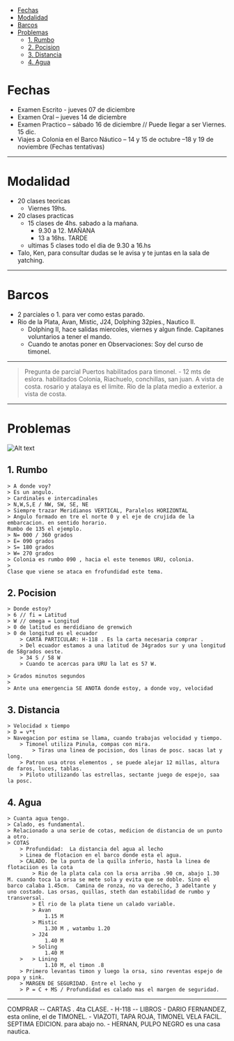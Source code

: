 - [Fechas](#fechas)
- [Modalidad](#modalidad)
- [Barcos](#barcos)
- [Problemas](#problemas)
	- [1. Rumbo](#1-rumbo)
	- [2. Pocision](#2-pocision)
	- [3. Distancia](#3-distancia)
	- [4. Agua](#4-agua)

# Fechas
- Examen Escrito - jueves 07 de diciembre
- Examen Oral – jueves 14 de diciembre
- Examen Practico – sábado 16 de diciembre // Puede llegar a ser Viernes. 15 dic.
- Viajes a Colonia en el Barco Náutico – 14 y 15 de octubre –18 y 19 de noviembre (Fechas tentativas)
---
# Modalidad
- 20 clases teoricas 
	- Viernes 19hs.
- 20 clases practicas
	- 15 clases de 4hs. sabado a la mañana. 
		- 9.30 a 12. MAÑANA 
		- 13 a 16hs. TARDE
	- ultimas 5 clases todo el dia de 9.30 a 16.hs
- Talo, Ken, para consultar dudas se le avisa y te juntas en la sala de yatching.

-----------------

# Barcos
- 2 parciales o 1. para ver como estas parado.
- Rio de la Plata, Avan, Mistic, J24, Dolphing 32pies., Nautico II.
	- Dolphing II, hace salidas miercoles, viernes y algun finde. Capitanes voluntarios a tener el mando.
  	- Cuando te anotas poner en Observaciones: Soy del curso de timonel.

-----------------
> Pregunta de parcial 
> Puertos habilitados para timonel. - 12 mts de eslora. habilitados
> 	Colonia, Riachuelo, conchillas, san juan.
> 	A vista de costa. rosario y atalaya es el limite.
> 	Rio de la plata medio a exterior. a vista de costa.
--------------------
# Problemas


![Alt text](images/pizzaron3.png)

## 1. Rumbo
	> A donde voy?
	> Es un angulo.
	> Cardinales e intercadinales
	> N,W,S,E / NW, SW, SE, NE
	> Siempre trazar Meridianos VERTICAL, Paralelos HORIZONTAL
	> Angulo formado en tre el norte 0 y el eje de crujida de la embarcacion. en sentido horario.
	Rumbo de 135 el ejemplo. 
	> N= 000 / 360 grados
	> E= 090 grados
	> S= 180 grados
	> W= 270 grados
	> Colonia es rumbo 090 , hacia el este tenemos URU, colonia.
	> 
	Clase que viene se ataca en frofundidad este tema.

## 2. Pocision
	> Donde estoy?
	> 6 // fi = Latitud
	> W // omega = Longitud
	> 0 de latitud es merdidiano de grenwich
	> 0 de longitud es el ecuador
		> CARTA PARTICULAR: H-118 . Es la carta necesaria comprar . 
		> Del ecuador estamos a una latitud de 34grados sur y una longitud de 58grados oeste.
		> 34 S / 58 W
		> Cuando te acercas para URU la lat es 57 W.

	> Grados minutos segundos
	> 
	> Ante una emergencia SE ANOTA donde estoy, a donde voy, velocidad

## 3. Distancia
	> Velocidad x tiempo
	> D = v*t
	> Navegacion por estima se llama, cuando trabajas velocidad y tiempo.
		> Timonel utiliza Pinula, compas con mira.
			> Tiras una linea de pocision, dos linas de posc. sacas lat y long.
		> Patron usa otros elementos , se puede alejar 12 millas, altura de faros, luces, tablas.
		> Piloto utilizando las estrellas, sectante juego de espejo, saa la posc.

## 4. Agua
	> Cuanta agua tengo.
	> Calado, es fundamental.
	> Relacionado a una serie de cotas, medicion de distancia de un punto a otro.
	> COTAS
		> Profundidad:  La distancia del agua al lecho 
		> Linea de flotacion en el barco donde esta el agua.
		> CALADO. De la punta de la quilla inferio, hasta la linea de flotaciion es la cota  
			> Rio de la plata cala con la orsa arriba .90 cm, abajo 1.30 M. cuando toca la orsa se mete sola y evita que se doble. Sino el barco calaba 1.45cm.  Camina de ronza, no va derecho, 3 adeltante y uno costado. Las orsas, quillas, steth dan estabilidad de rumbo y transversal. 
			> El rio de la plata tiene un calado variable. 
			> Avan 
				1.15 M
			> Mistic 
				1.30 M , watambu 1.20
			> J24
				1.40 M
			> Soling
				1.40 M
		> 	> Lining
				1.10 M, el timon .8
		> Primero levantas timon y luego la orsa, sino reventas espejo de popa y sink.
		> MARGEN DE SEGURIDAD. Entre el lecho y 
		> P = C + MS / Profundidad es calado mas el margen de seguridad.


-----------------
COMPRAR
-- CARTAS . 4ta CLASE.
	- H-118 
-- LIBROS
	- DARIO FERNANDEZ, esta online, el de TIMONEL.
	- VIAZOTI, TAPA ROJA, TIMONEL VELA FACIL. SEPTIMA EDICION. para abajo no.
	- HERNAN, PULPO NEGRO es una casa nautica.



